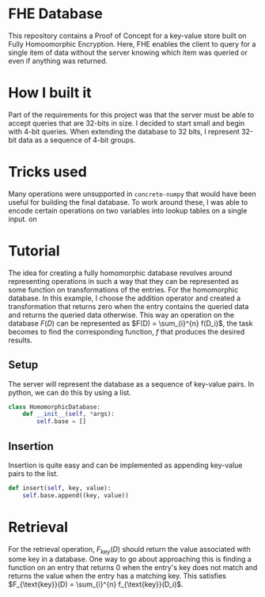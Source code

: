 # FHE Database
This repository contains a Proof of Concept for a key-value store built on Fully Homoomorphic Encryption.
Here, FHE enables the client to query for a single item of data without the server knowing which item was queried or even if anything was returned.

# How I built it
Part of the requirements for this project was that the server must be able to accept queries that are 32-bits in size. I decided to start small and begin with 4-bit queries. When extending the database to 32 bits, I represent 32-bit data as a sequence of 4-bit groups.

# Tricks used
Many operations were unsupported in `concrete-numpy` that would have been useful for building the final database. To work around these, I was able to encode certain operations on two variables into lookup tables on a single input.
on
# Tutorial
The idea for creating a fully homomorphic database revolves around representing operations in such a way that they can be represented as some function on transformations of the entries. For the homomorphic database. In this example, I choose the addition operator and created a transformation that returns zero when the entry contains the queried data and returns the queried data otherwise. This way an operation on the database $F(D)$ can be represented as $F(D) = \sum_{i}^{n} f(D_i)$, the task becomes to find the corresponding function, $f$ that produces the desired results.
## Setup
The server will represent the database as a sequence of key-value pairs. In python, we can do this by using a list.
```python
class HomomorphicDatabase:
    def __init__(self, *args):
        self.base = []
```

## Insertion
Insertion is quite easy and can be implemented as appending key-value pairs to the list.
```python
def insert(self, key, value):
    self.base.append((key, value))
```

# Retrieval
For the retrieval operation, $F_{\text{key}}(D)$ should return the value associated with some key in a database. One way to go about approaching this is finding a function on an entry that returns 0 when the entry's key does not match and returns the value when the entry has a matching key. This satisfies $F_{\text{key}}(D) = \sum_{i}^{n} f_{\text{key}}(D_i)$.
